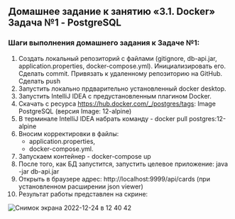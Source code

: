 
## Домашнее задание к занятию «3.1. Docker» Задача №1 - PostgreSQL

### Шаги выполнения домашнего задания к Задаче №1:

1. Создать локальный репозиторий с файлами (gitignore, db-api.jar, application.properties, docker-compose.yml). Инициализировать его. Сделать commit. Привязать к удаленному репозиторию на GitHub. Сделать push
2. Запустить локально прдварительно установленный docker desktop. 
3. Запустить IntelliJ IDEA с предустановленным плагином Docker.
4. Скачать c ресурса https://hub.docker.com/_/postgres/tags: Image PostgreSQL (версия Image: 12-alpine)
5. В терминале IntelliJ IDEA набрать команду - docker pull postgres:12-alpine 
6. Вносим корректировки в файлы:
   - application.properties,
   - docker-compose.yml. 
7. Запускаем контейнер - docker-compose up
8. После того, как БД запустится, запустить целевое приложение: java -jar db-api.jar
9. Открыть в браузере адрес: http://localhost:9999/api/cards (при установленном расширении json viewer)
10. Результат работы представлен на скрине:

![Снимок экрана 2022-12-24 в 12 40 42](https://user-images.githubusercontent.com/110577193/209423147-5b7204ef-a094-4269-8d3b-1d406557de8b.png)
